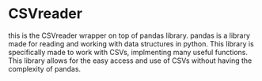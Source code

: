 # CSVreader
this is the CSVreader wrapper on top of pandas library.
pandas is a library made for reading and working with data structures in python.
This library is specifically made to work with CSVs, implmenting many useful functions.
This library allows for the easy access and use of CSVs without having the complexity of pandas.
